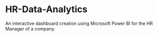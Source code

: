 # HR-Data-Analytics
An interactive dashboard creation using Microsoft Power BI for the HR Manager of a company. 
